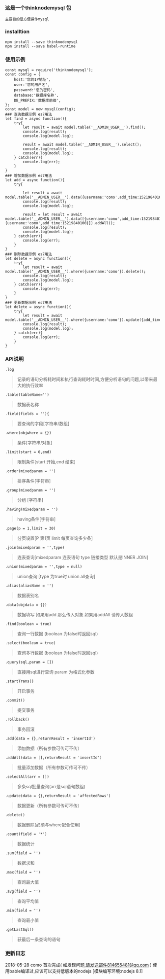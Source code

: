 ### 这是一个thinknodemysql 包
	主要目的是方便操作mysql

### installtion
	npm install --save thinknodemysql
	npm install --save babel-runtime

### 使用示例

    const mysql = require('thinknodemysql');
    const config = {
        host:'您的IP地址',
        user:'您的用户名',
        password:'您的密码',
        database:'数据库名称',
        DB_PREFIX:'数据库前缀',
    };
    const model = new mysql(config);
	### 查询数据示例 es7用法
    let find = async function(){
        try{
            let result = await model.table('__ADMIN_USER__').find();
            console.log(result);
            console.log(model.log);  

            result = await model.table('__ADMIN_USER__').select();
            console.log(result);
            console.log(model.log);
        } catch(err){
            console.log(err);
        }
    }
	### 增加数据示例 es7用法
    let add = async function(){
        try{

            let result = await model.table('__ADMIN_USER__').data({username:'como',add_time:15219840100}).add();
            console.log(result);
            console.log(model.log); 

            result = let result = await model.table('__ADMIN_USER__').data([{username:'como',add_time:15219840100},{username:'como',add_time:15219840100}]).addAll();
            console.log(result);
            console.log(model.log);
        } catch(err){
            console.log(err);
        }
    }
    ### 删除数据示例 es7用法
    let delete = async function(){
        try{
            let result = await model.table('__ADMIN_USER__').where({username:'como'}).delete();
            console.log(result);
            console.log(model.log); 
        } catch(err){
            console.log(err);
        }
    }
    ### 更新数据示例 es7用法
    let delete = async function(){
        try{
            let result = await model.table('__ADMIN_USER__').where({username:'como'}).update({add_time:15219000000});
            console.log(result);
            console.log(model.log); 
        } catch(err){
            console.log(err);
        }
    }
	

### API说明
    .log
>   记录的语句分析耗时间和执行查询耗时时间,方便分析语句的问题,以带来最大的执行效率

	.table(tableName='')
> 数据表名称

	.field(fields = ''){
> 要查询的字段[字符串/数组]

	.where(objwhere = {})
> 条件[字符串/对象]

	.limit(start = 0,end)
> 限制条件[start 开始,end 结束]

	.order(mixedparam = '')
> 排序条件[字符串]

	.group(mixedparam = '')
> 分组 [字符串]

	.having(mixedparam = '')
> having条件[字符串]

	.page(p = 1,limit = 30)
> 分页设置[P 第1页 limit 每页查询多少条]

	.join(mixedparam = '',type)
> 连表查询[mixedparam 连表语句 type 链接类型 默认是INNER JOIN]

	.union(mixedparam = '',type = null)
> union查询 [type 为true时 union all查询]

	.alias(aliasName = '')
> 数据表别名

	.data(objdata = {})
> 数据填写 如果用add 那么传入对象 如果用addAll 请传入数组

	.find(boolean = true)
> 查询一行数据 (boolean 为false时返回sql)

	.select(boolean = true)
>  查询多行数据 (boolean 为false时返回sql)

	.query(sql,param = [])
> 直接用sql进行查询 param 为格式化参数

	.startTrans()
> 开启事务

	.commit()
> 提交事务

	.rollback()
> 事务回滚

	.add(data = {},returnResult = 'insertId')
> 添加数据（所有参数可传可不传）

	.addAll(data = [],returnResult = 'insertId')
> 批量添加数据（所有参数可传可不传）


    .selectAll(arr = [])
> 多条sql批量查询(arr是sql语句数组)


    .update(data = {},returnResult = 'affectedRows')
> 数据更新（所有参数可传可不传）

    .delete()
> 数据删除(必须与where配合使用)

    .count(field = '*')
> 数据统计

    .sum(field = '')
> 数据求和

    .max(field = '')
> 查询最大值

    .avg(field = '')
> 查询平均值

    .min(field = '')
> 查询最小值

    .getLastSql()
> 获最后一条查询的语句

### 更新日志
2018-05-28  como 首次完成( 如发现问题,请发送邮件814655481@qq.com )
使用bable编译过,应该可以支持低版本的nodejs [模块编写环境:nodejs 8.1]
